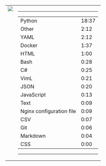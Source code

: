 
<table><tr>
<td valign="top">
  <img src="https://wakatime.com/share/@Aperture/0cd21d5d-ac4f-458d-9c71-d06f479c1297.png" />
</td>

<td valign="top">
  <hr>
  <table>
    <tr><td>Python</td><td>18:37</td></tr><tr><td>Other</td><td>2:12</td></tr><tr><td>YAML</td><td>2:12</td></tr><tr><td>Docker</td><td>1:37</td></tr><tr><td>HTML</td><td>1:00</td></tr><tr><td>Bash</td><td>0:28</td></tr><tr><td>C#</td><td>0:25</td></tr><tr><td>VimL</td><td>0:21</td></tr><tr><td>JSON</td><td>0:20</td></tr><tr><td>JavaScript</td><td>0:13</td></tr><tr><td>Text</td><td>0:09</td></tr><tr><td>Nginx configuration file</td><td>0:09</td></tr><tr><td>CSV</td><td>0:07</td></tr><tr><td>Git</td><td>0:06</td></tr><tr><td>Markdown</td><td>0:04</td></tr><tr><td>CSS</td><td>0:00</td></tr>
  </table>
  <hr>
</td>
</tr></table>

